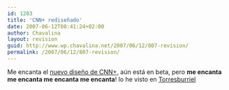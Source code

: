 ```yaml
---
id: 1203
title: 'CNN+ rediseñado'
date: 2007-06-12T08:41:24+02:00
author: Chavalina
layout: revision
guid: http://www.wp.chavalina.net/2007/06/12/807-revision/
permalink: /2007/06/12/807-revision/
---
```

Me encanta el <a href="http://beta.cnn.com/" target="_blank">nuevo diseño de CNN+</a>, aún está en beta, pero **me encanta me encanta me encanta me encanta**! lo he visto en <a href="http://www.torresburriel.com/weblog/2007/06/11/el-sitio-web-de-cnn-redisenado-y-en-beta/" target="_blank">Torresburriel</a>